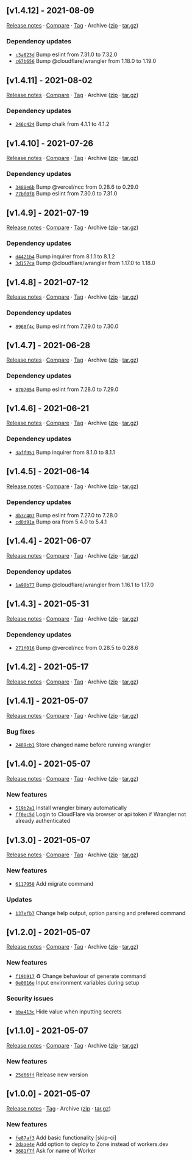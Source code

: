 ## [v1.4.12] - 2021-08-09

[Release notes](https://github.com/BetaHuhn/worker-setup/releases/tag/v1.4.12) · [Compare](https://github.com/BetaHuhn/worker-setup/compare/v1.4.11...v1.4.12) · [Tag](https://github.com/BetaHuhn/worker-setup/tree/v1.4.12) · Archive ([zip](https://github.com/BetaHuhn/worker-setup/archive/v1.4.12.zip) · [tar.gz](https://github.com/BetaHuhn/worker-setup/archive/v1.4.12.tar.gz))

### Dependency updates

- [`c3a823d`](https://github.com/BetaHuhn/worker-setup/commit/c3a823d)  Bump eslint from 7.31.0 to 7.32.0
- [`c67b656`](https://github.com/BetaHuhn/worker-setup/commit/c67b656)  Bump @cloudflare/wrangler from 1.18.0 to 1.19.0

## [v1.4.11] - 2021-08-02

[Release notes](https://github.com/BetaHuhn/worker-setup/releases/tag/v1.4.11) · [Compare](https://github.com/BetaHuhn/worker-setup/compare/v1.4.10...v1.4.11) · [Tag](https://github.com/BetaHuhn/worker-setup/tree/v1.4.11) · Archive ([zip](https://github.com/BetaHuhn/worker-setup/archive/v1.4.11.zip) · [tar.gz](https://github.com/BetaHuhn/worker-setup/archive/v1.4.11.tar.gz))

### Dependency updates

- [`246c424`](https://github.com/BetaHuhn/worker-setup/commit/246c424)  Bump chalk from 4.1.1 to 4.1.2

## [v1.4.10] - 2021-07-26

[Release notes](https://github.com/BetaHuhn/worker-setup/releases/tag/v1.4.10) · [Compare](https://github.com/BetaHuhn/worker-setup/compare/v1.4.9...v1.4.10) · [Tag](https://github.com/BetaHuhn/worker-setup/tree/v1.4.10) · Archive ([zip](https://github.com/BetaHuhn/worker-setup/archive/v1.4.10.zip) · [tar.gz](https://github.com/BetaHuhn/worker-setup/archive/v1.4.10.tar.gz))

### Dependency updates

- [`3488e6b`](https://github.com/BetaHuhn/worker-setup/commit/3488e6b)  Bump @vercel/ncc from 0.28.6 to 0.29.0
- [`77bf0f8`](https://github.com/BetaHuhn/worker-setup/commit/77bf0f8)  Bump eslint from 7.30.0 to 7.31.0

## [v1.4.9] - 2021-07-19

[Release notes](https://github.com/BetaHuhn/worker-setup/releases/tag/v1.4.9) · [Compare](https://github.com/BetaHuhn/worker-setup/compare/v1.4.8...v1.4.9) · [Tag](https://github.com/BetaHuhn/worker-setup/tree/v1.4.9) · Archive ([zip](https://github.com/BetaHuhn/worker-setup/archive/v1.4.9.zip) · [tar.gz](https://github.com/BetaHuhn/worker-setup/archive/v1.4.9.tar.gz))

### Dependency updates

- [`d4421b4`](https://github.com/BetaHuhn/worker-setup/commit/d4421b4)  Bump inquirer from 8.1.1 to 8.1.2
- [`3d157ca`](https://github.com/BetaHuhn/worker-setup/commit/3d157ca)  Bump @cloudflare/wrangler from 1.17.0 to 1.18.0

## [v1.4.8] - 2021-07-12

[Release notes](https://github.com/BetaHuhn/worker-setup/releases/tag/v1.4.8) · [Compare](https://github.com/BetaHuhn/worker-setup/compare/v1.4.7...v1.4.8) · [Tag](https://github.com/BetaHuhn/worker-setup/tree/v1.4.8) · Archive ([zip](https://github.com/BetaHuhn/worker-setup/archive/v1.4.8.zip) · [tar.gz](https://github.com/BetaHuhn/worker-setup/archive/v1.4.8.tar.gz))

### Dependency updates

- [`8960f4c`](https://github.com/BetaHuhn/worker-setup/commit/8960f4c)  Bump eslint from 7.29.0 to 7.30.0

## [v1.4.7] - 2021-06-28

[Release notes](https://github.com/BetaHuhn/worker-setup/releases/tag/v1.4.7) · [Compare](https://github.com/BetaHuhn/worker-setup/compare/v1.4.6...v1.4.7) · [Tag](https://github.com/BetaHuhn/worker-setup/tree/v1.4.7) · Archive ([zip](https://github.com/BetaHuhn/worker-setup/archive/v1.4.7.zip) · [tar.gz](https://github.com/BetaHuhn/worker-setup/archive/v1.4.7.tar.gz))

### Dependency updates

- [`8707054`](https://github.com/BetaHuhn/worker-setup/commit/8707054)  Bump eslint from 7.28.0 to 7.29.0

## [v1.4.6] - 2021-06-21

[Release notes](https://github.com/BetaHuhn/worker-setup/releases/tag/v1.4.6) · [Compare](https://github.com/BetaHuhn/worker-setup/compare/v1.4.5...v1.4.6) · [Tag](https://github.com/BetaHuhn/worker-setup/tree/v1.4.6) · Archive ([zip](https://github.com/BetaHuhn/worker-setup/archive/v1.4.6.zip) · [tar.gz](https://github.com/BetaHuhn/worker-setup/archive/v1.4.6.tar.gz))

### Dependency updates

- [`3aff951`](https://github.com/BetaHuhn/worker-setup/commit/3aff951)  Bump inquirer from 8.1.0 to 8.1.1

## [v1.4.5] - 2021-06-14

[Release notes](https://github.com/BetaHuhn/worker-setup/releases/tag/v1.4.5) · [Compare](https://github.com/BetaHuhn/worker-setup/compare/v1.4.4...v1.4.5) · [Tag](https://github.com/BetaHuhn/worker-setup/tree/v1.4.5) · Archive ([zip](https://github.com/BetaHuhn/worker-setup/archive/v1.4.5.zip) · [tar.gz](https://github.com/BetaHuhn/worker-setup/archive/v1.4.5.tar.gz))

### Dependency updates

- [`8b3c407`](https://github.com/BetaHuhn/worker-setup/commit/8b3c407)  Bump eslint from 7.27.0 to 7.28.0
- [`cd0d91a`](https://github.com/BetaHuhn/worker-setup/commit/cd0d91a)  Bump ora from 5.4.0 to 5.4.1

## [v1.4.4] - 2021-06-07

[Release notes](https://github.com/BetaHuhn/worker-setup/releases/tag/v1.4.4) · [Compare](https://github.com/BetaHuhn/worker-setup/compare/v1.4.3...v1.4.4) · [Tag](https://github.com/BetaHuhn/worker-setup/tree/v1.4.4) · Archive ([zip](https://github.com/BetaHuhn/worker-setup/archive/v1.4.4.zip) · [tar.gz](https://github.com/BetaHuhn/worker-setup/archive/v1.4.4.tar.gz))

### Dependency updates

- [`1a98b77`](https://github.com/BetaHuhn/worker-setup/commit/1a98b77)  Bump @cloudflare/wrangler from 1.16.1 to 1.17.0

## [v1.4.3] - 2021-05-31

[Release notes](https://github.com/BetaHuhn/worker-setup/releases/tag/v1.4.3) · [Compare](https://github.com/BetaHuhn/worker-setup/compare/v1.4.2...v1.4.3) · [Tag](https://github.com/BetaHuhn/worker-setup/tree/v1.4.3) · Archive ([zip](https://github.com/BetaHuhn/worker-setup/archive/v1.4.3.zip) · [tar.gz](https://github.com/BetaHuhn/worker-setup/archive/v1.4.3.tar.gz))

### Dependency updates

- [`271f016`](https://github.com/BetaHuhn/worker-setup/commit/271f016)  Bump @vercel/ncc from 0.28.5 to 0.28.6

## [v1.4.2] - 2021-05-17

[Release notes](https://github.com/BetaHuhn/worker-setup/releases/tag/v1.4.2) · [Compare](https://github.com/BetaHuhn/worker-setup/compare/v1.4.1...v1.4.2) · [Tag](https://github.com/BetaHuhn/worker-setup/tree/v1.4.2) · Archive ([zip](https://github.com/BetaHuhn/worker-setup/archive/v1.4.2.zip) · [tar.gz](https://github.com/BetaHuhn/worker-setup/archive/v1.4.2.tar.gz))

## [v1.4.1] - 2021-05-07

[Release notes](https://github.com/BetaHuhn/worker-setup/releases/tag/v1.4.1) · [Compare](https://github.com/BetaHuhn/worker-setup/compare/v1.4.0...v1.4.1) · [Tag](https://github.com/BetaHuhn/worker-setup/tree/v1.4.1) · Archive ([zip](https://github.com/BetaHuhn/worker-setup/archive/v1.4.1.zip) · [tar.gz](https://github.com/BetaHuhn/worker-setup/archive/v1.4.1.tar.gz))

### Bug fixes

- [`2489cb1`](https://github.com/BetaHuhn/worker-setup/commit/2489cb1)  Store changed name before running wrangler

## [v1.4.0] - 2021-05-07

[Release notes](https://github.com/BetaHuhn/worker-setup/releases/tag/v1.4.0) · [Compare](https://github.com/BetaHuhn/worker-setup/compare/v1.3.0...v1.4.0) · [Tag](https://github.com/BetaHuhn/worker-setup/tree/v1.4.0) · Archive ([zip](https://github.com/BetaHuhn/worker-setup/archive/v1.4.0.zip) · [tar.gz](https://github.com/BetaHuhn/worker-setup/archive/v1.4.0.tar.gz))

### New features

- [`519b2a1`](https://github.com/BetaHuhn/worker-setup/commit/519b2a1)  Install wrangler binary automatically
- [`ff0ec5d`](https://github.com/BetaHuhn/worker-setup/commit/ff0ec5d)  Login to CloudFlare via browser or api token if Wrangler not already authenticated

## [v1.3.0] - 2021-05-07

[Release notes](https://github.com/BetaHuhn/worker-setup/releases/tag/v1.3.0) · [Compare](https://github.com/BetaHuhn/worker-setup/compare/v1.2.0...v1.3.0) · [Tag](https://github.com/BetaHuhn/worker-setup/tree/v1.3.0) · Archive ([zip](https://github.com/BetaHuhn/worker-setup/archive/v1.3.0.zip) · [tar.gz](https://github.com/BetaHuhn/worker-setup/archive/v1.3.0.tar.gz))

### New features

- [`6117958`](https://github.com/BetaHuhn/worker-setup/commit/6117958)  Add migrate command

### Updates

- [`137efb7`](https://github.com/BetaHuhn/worker-setup/commit/137efb7)  Change help output, option parsing and prefered command

## [v1.2.0] - 2021-05-07

[Release notes](https://github.com/BetaHuhn/worker-setup/releases/tag/v1.2.0) · [Compare](https://github.com/BetaHuhn/worker-setup/compare/v1.1.0...v1.2.0) · [Tag](https://github.com/BetaHuhn/worker-setup/tree/v1.2.0) · Archive ([zip](https://github.com/BetaHuhn/worker-setup/archive/v1.2.0.zip) · [tar.gz](https://github.com/BetaHuhn/worker-setup/archive/v1.2.0.tar.gz))

### New features

- [`f19b917`](https://github.com/BetaHuhn/worker-setup/commit/f19b917) ♻️ Change behaviour of generate command
- [`0e0016e`](https://github.com/BetaHuhn/worker-setup/commit/0e0016e)  Input environment variables during setup

### Security issues

- [`bba413c`](https://github.com/BetaHuhn/worker-setup/commit/bba413c)  Hide value when inputting secrets

## [v1.1.0] - 2021-05-07

[Release notes](https://github.com/BetaHuhn/worker-setup/releases/tag/v1.1.0) · [Compare](https://github.com/BetaHuhn/worker-setup/compare/v1.0.0...v1.1.0) · [Tag](https://github.com/BetaHuhn/worker-setup/tree/v1.1.0) · Archive ([zip](https://github.com/BetaHuhn/worker-setup/archive/v1.1.0.zip) · [tar.gz](https://github.com/BetaHuhn/worker-setup/archive/v1.1.0.tar.gz))

### New features

- [`25d66ff`](https://github.com/BetaHuhn/worker-setup/commit/25d66ff)  Release new version

## [v1.0.0] - 2021-05-07

[Release notes](https://github.com/BetaHuhn/worker-setup/releases/tag/v1.0.0) · [Tag](https://github.com/BetaHuhn/worker-setup/tree/v1.0.0) · Archive ([zip](https://github.com/BetaHuhn/worker-setup/archive/v1.0.0.zip) · [tar.gz](https://github.com/BetaHuhn/worker-setup/archive/v1.0.0.tar.gz))

### New features

- [`fe87af3`](https://github.com/BetaHuhn/worker-setup/commit/fe87af3)  Add basic functionality [skip-ci]
- [`2daae4e`](https://github.com/BetaHuhn/worker-setup/commit/2daae4e)  Add option to deploy to Zone instead of workers.dev
- [`3681f7f`](https://github.com/BetaHuhn/worker-setup/commit/3681f7f)  Ask for name of Worker
